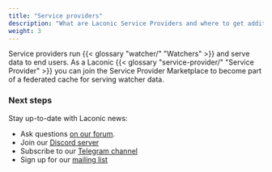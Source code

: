 ```yaml
---
title: "Service providers"
description: "What are Laconic Service Providers and where to get additional information."
weight: 3
---
```


Service providers run {{< glossary "watcher/" "Watchers" >}} and serve data to end users. As a Laconic {{< glossary "service-provider/" "Service Provider" >}} you can join the Service Provider Marketplace to become part of a federated cache for serving watcher data. 

### Next steps

Stay up-to-date with Laconic news:

- Ask questions [on our forum](https://laconic.community).
- Join our [Discord server](https://discord.com/invite/ukhbBemyxY)
- Subscribe to our [Telegram channel](https://t.me/laconicnetwork)
- Sign up for our [mailing list](https://www.laconic.com/)

